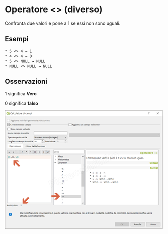 # Operatore <> (diverso)

Confronta due valori e pone a 1 se essi non sono uguali.

## Esempi
```
* 5 <> 4 → 1
* 4 <> 4 → 0
* 5 <> NULL → NULL
* NULL <> NULL → NULL
```

## Osservazioni

1 significa **Vero**

0 significa **falso**

![](/img/operatori/diverso1.png)
